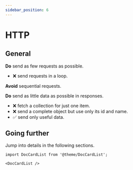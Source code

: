 ```yaml
---
sidebar_position: 6
---
```

# HTTP

## General

**Do** send as few requests as possible.
- ❌ send requests in a loop.

**Avoid** sequential requests.

**Do** send as little data as possible in responses.
- ❌ fetch a collection for just one item.
- ❌ send a complete object but use only its id and name.
- ✅ send only useful data.

## Going further

Jump into details in the following sections.

```mdx-code-block
import DocCardList from '@theme/DocCardList';

<DocCardList />
```